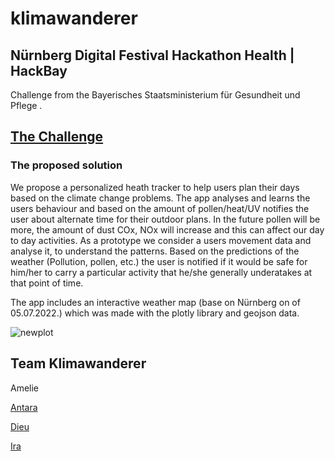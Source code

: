 # klimawanderer


## Nürnberg Digital Festival Hackathon Health | HackBay
Challenge from the Bayerisches Staatsministerium für Gesundheit und Pflege .

## [The Challenge](https://nuernberg.digital/programm-2022/programmuebersicht/details/health-hackday.html?mc_cid=15839485e6&mc_eid=35046091ed)
### The proposed solution
We propose a personalized heath tracker to help users plan their days based on the climate change problems. The app analyses and learns the users behaviour and based on the amount of pollen/heat/UV notifies the user about alternate time for their outdoor plans. In the future pollen will be more, the amount of dust COx, NOx will increase and this can affect our day to day activities.
As a prototype we consider a users movement data and analyse it, to understand the patterns. Based on the predictions of the weather (Pollution, pollen, etc.) the user is notified if it would be safe for him/her to carry a particular activity that he/she generally underatakes at that point of time. 

The app includes an interactive weather map (base on Nürnberg on of 05.07.2022.) which was made with the plotly library and geojson data.

![newplot](https://user-images.githubusercontent.com/29475679/178160815-ab1955d4-eab9-4139-87e7-80feec8aaedc.png)



## Team Klimawanderer 
Amelie

[Antara](https://github.com/antaradas94) <br />

[Dieu](https://github.com/dieunik) <br />

[Ira](https://github.com/Ira-Sim/) <br />
